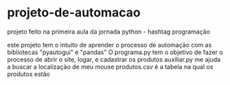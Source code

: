 # projeto-de-automacao
projeto feito na primeira aula da jornada python - hashtag programação 

este projeto tem o intuito de aprender o processo de automação com as bibliotecas "pyautogui" e "pandas"
O programa.py tem o objetivo de fazer o processo de abrir o site, logar, e cadastrar os produtos
auxiliar.py me ajuda a buscar a localização de meu mouse 
produtos.csv é a tabela na qual os produtos estão 
